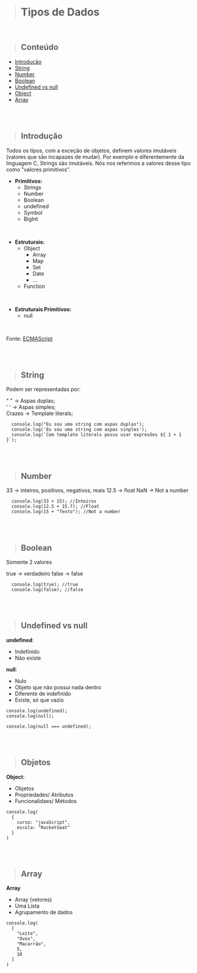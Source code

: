 > # **Tipos de Dados**

<br>

> ## **Conteúdo**

<!--ts-->

- [Introdução](#Introdução)
- [String](#String)
- [Number](#Number)
- [Boolean](#Boolean)
- [Undefined vs null](#UndefinedNull)
- [Object](#Object)
- [Array](#Array)

<!--te-->

<br><br>

> ## **Introdução**

Todos os tipos, com a exceção de objetos, definem valores imutáveis (valores que são incapazes de mudar). Por exemplo e diferentemente da linguagem C, Strings são imutáveis. Nós nos referimos a valores desse tipo como "valores primitivos".

- **Primitivos:**
  - Strings
  - Number
  - Boolean
  - undefined
  - Symbol
  - BigInt

<br>

- **Estruturais:**
  - Object
    - Array
    - Map
    - Set
    - Date
    - ...
  - Function

<br>

- **Estruturais Primitivos:**
  - null

<br>

Fonte: [ECMAScript]()

<br><br>

> ## **String**

Podem ser representadas por:

" " -> Aspas duplas; <br>
' ' -> Aspas simples; <br>
Crazes -> Template literals; <br>

```
  console.log("Eu sou uma string com aspas duplas");
  console.log('Eu sou uma string com aspas sinples');
  console.log(`Com template literals posso usar expresões ${ 1 + 1 }`);
```

<br><br>

> ## **Number**

33 -> inteiros, positivos, negativos, reais
12.5 -> float
NaN -> Not a number

```
  console.log(33 + 15); //Inteiros
  console.log(12.5 + 15.7); //Float
  console.log(15 + "Texto"); //Not a number
```

<br><br>

> ## **Boolean**

Somente 2 valores

true -> verdadeiro
false -> false

```
  console.log(true); //true
  console.log(false); //false

```

<br><br>

> ## **Undefined vs null**

**undefined**:

<ul>
  <li> Indefinido </li>
  <li> Não existe</li>
</ul>

**null**:

<ul>
  <li> Nulo</li>
  <li> Objeto que não possui nada dentro</li>
  <li> Diferente de indefinido</li>
  <li> Existe, só que vazio</li>
</ul>

```
console.log(undefined);
console.log(null);

console.log(null === undefined);
```

<br><br>

> ## **Objetos**

**Object**:

<ul>
  <li> Objetos</li>
  <li> Propriedades/ Atributos</li>
  <li> Funcionalidaes/ Métodos</li>
</ul>

```
console.log(
  {
    curso: "javaScript",
    escola: "RocketSeat"
  }
)
```

<br><br>

> ## **Array**

**Array**

<ul>
  <li> Array (vetores)</li>
  <li> Uma Lista</li>
  <li> Agrupamento de dados</li>
</ul>

```
console.log(
  [
    "Leite",
    "Ovos",
    "Macarrão",
    5,
    10
  ]
)
```

